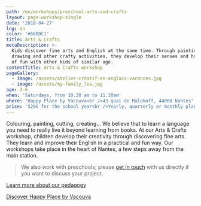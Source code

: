 ```yaml
---
path: /en/workshops/preschool-arts-and-crafts
layout: page-workshop-single
date: '2018-04-27'
lng: en
color: '#60BDC1'
title: Arts & Crafts
metaDescription: >-
  Kids discover fine arts and English at the same time. Through painting,
  drawing and other crafty activities, they develop their senses and have a lot
  of fun with other kids of similar age. 
contentTitle: Arts & Crafts workshop
pageGallery:
  - image: /assets/atelier-créatif-en-anglais-vacances.jpg
  - image: /assets/my-family_lea.jpg
age: 3-6
when: 'Saturdays, from 10.30 am to 11.30am'
where: 'Happy Place by Vacouva<br />43 quai de Malakoff, 44000 Nantes'
price: '520€ for the school year<br />Yearly, quarterly or monthly plans available'
---
```

Colouring, painting, cutting, creating… We believe that to learn a language you need to really live it beyond learning from books. At our Arts & Crafts workshop, children develop their creativity through discovering fine arts. They learn and improve their English in a practical and fun way. Our workshops take place in the heart of Nantes, a few steps away from the main station.

> We also work with preschools; please [get in touch](/en/contact-us) with us directly if you want to discuss your project.

[Learn more about our pedagogy](/en/pedagogy)

[Discover Happy Place by Vacouva](/en/workshops)
